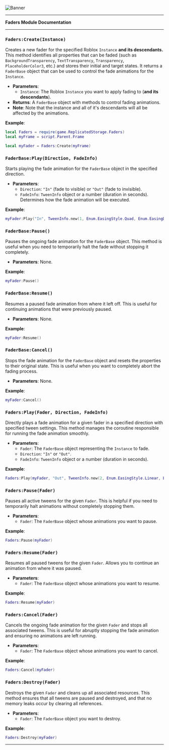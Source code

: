 ![Banner](https://media.discordapp.net/attachments/1276773945080545304/1277376436717621329/FadersDocumentation.png?ex=66ccf103&is=66cb9f83&hm=b85f50624ffa44a587b479b4e5a79c69d7a936feaeec6216cacc136ff103fd29&=&format=webp&quality=lossless)

---

**Faders Module Documentation**

---

### **`Faders:Create(Instance)`**

Creates a new fader for the specified Roblox `Instance` **and its descendants.** This method identifies all properties that can be faded (such as `BackgroundTransparency`, `TextTransparency`, `Transparency`, `PlaceholderColor3`, etc.) and stores their initial and target states. It returns a `FaderBase` object that can be used to control the fade animations for the `Instance`.

- **Parameters**:
  - `Instance`: The Roblox `Instance` you want to apply fading to (**and its descendants**).
- **Returns**: A `FaderBase` object with methods to control fading animations.
- **Note**: Note that the instance and all of it's descendants will all be affected by the animations.

**Example**:
```lua
local Faders = require(game.ReplicatedStorage.Faders)
local myFrame = script.Parent.Frame

local myFader = Faders:Create(myFrame)
```




### **`FaderBase:Play(Direction, FadeInfo)`**

Starts playing the fade animation for the `FaderBase` object in the specified direction.

- **Parameters**:
  - `Direction`: `"In"` (fade to visible) or `"Out"` (fade to invisible).
  - `FadeInfo`: `TweenInfo` object or a number (duration in seconds). Determines how the fade animation will be executed.

**Example**:
```lua
myFader:Play("In", TweenInfo.new(1, Enum.EasingStyle.Quad, Enum.EasingDirection.Out))
```




### **`FaderBase:Pause()`**

Pauses the ongoing fade animation for the `FaderBase` object. This method is useful when you need to temporarily halt the fade without stopping it completely.

- **Parameters**: None.

**Example**:
```lua
myFader:Pause()
```




### **`FaderBase:Resume()`**

Resumes a paused fade animation from where it left off. This is useful for continuing animations that were previously paused.

- **Parameters**: None.

**Example**:
```lua
myFader:Resume()
```




### **`FaderBase:Cancel()`**

Stops the fade animation for the `FaderBase` object and resets the properties to their original state. This is useful when you want to completely abort the fading process.

- **Parameters**: None.

**Example**:
```lua
myFader:Cancel()
```




### **`Faders:Play(Fader, Direction, FadeInfo)`**

Directly plays a fade animation for a given fader in a specified direction with specified tween settings. This method manages the coroutine responsible for running the fade animation smoothly.

- **Parameters**:
  - `Fader`: The `FaderBase` object representing the `Instance` to fade.
  - `Direction`: `"In"` or `"Out"`.
  - `FadeInfo`: `TweenInfo` object or a number (duration in seconds).

**Example**:
```lua
Faders:Play(myFader, "Out", TweenInfo.new(2, Enum.EasingStyle.Linear, Enum.EasingDirection.In))
```




### **`Faders:Pause(Fader)`**

Pauses all active tweens for the given `Fader`. This is helpful if you need to temporarily halt animations without completely stopping them.

- **Parameters**:
  - `Fader`: The `FaderBase` object whose animations you want to pause.

**Example**:
```lua
Faders:Pause(myFader)
```




### **`Faders:Resume(Fader)`**

Resumes all paused tweens for the given `Fader`. Allows you to continue an animation from where it was paused.

- **Parameters**:
  - `Fader`: The `FaderBase` object whose animations you want to resume.

**Example**:
```lua
Faders:Resume(myFader)
```

### **`Faders:Cancel(Fader)`**




Cancels the ongoing fade animation for the given `Fader` and stops all associated tweens. This is useful for abruptly stopping the fade animation and ensuring no animations are left running.

- **Parameters**:
  - `Fader`: The `FaderBase` object whose animations you want to cancel.

**Example**:
```lua
Faders:Cancel(myFader)
```

### **`Faders:Destroy(Fader)`**




Destroys the given `Fader` and cleans up all associated resources. This method ensures that all tweens are paused and destroyed, and that no memory leaks occur by clearing all references.

- **Parameters**:
  - `Fader`: The `FaderBase` object you want to destroy.

**Example**:
```lua
Faders:Destroy(myFader)
```

---


